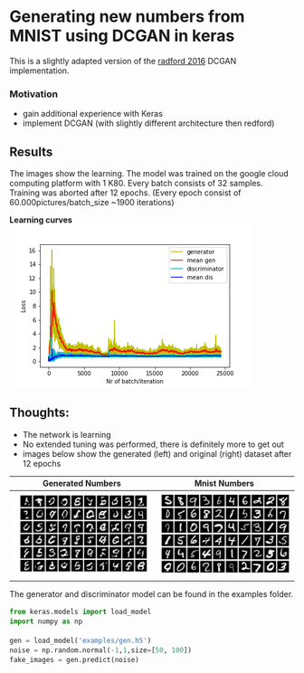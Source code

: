 # Generating new numbers from MNIST using DCGAN in keras
This is a slightly adapted version of the [radford 2016](https://arxiv.org/pdf/1511.06434.pdf) DCGAN implementation.
### Motivation
* gain additional experience with Keras
* implement DCGAN (with slightly different architecture then redford)

## Results
The images show the learning. The model was trained on the google cloud computing platform with 1 
K80. Every batch consists of 32 samples. Training was aborted after 12 epochs. (Every epoch consist of 60.000pictures/batch_size ~1900 iterations)

**Learning curves** 
![Loss curves after 12 epochs](DCGAN/examples/losses.png)

## Thoughts:
* The network is learning
* No extended tuning was performed, there is definitely more to get out
* images below show the generated (left) and original (right) dataset after 12 epochs

**Generated Numbers**                    | **Mnist Numbers**
:---------------------------------------------------------:|:---------------------------------------------------:
![generated](DCGAN/examples/mnist_gen.png) | ![mnist](DCGAN/examples/mnist.png)

The generator and discriminator model can be found in the examples folder.
```python
from keras.models import load_model
import numpy as np

gen = load_model('examples/gen.h5')
noise = np.random.normal(-1,1,size=[50, 100])
fake_images = gen.predict(noise)
```